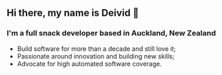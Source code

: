 ## Hi there, my name is Deivid 👋

### I'm a full snack developer based in Auckland, New Zealand

- Build software for more than a decade and still love it;
- Passionate around innovation and building new skills;
- Advocate for high automated software coverage.

<!--
**deividfortuna/deividfortuna** is a ✨ _special_ ✨ repository because its `README.md` (this file) appears on your GitHub profile.

Here are some ideas to get you started:

- 🔭 I’m currently working on ...
- 🌱 I’m currently learning ...
- 👯 I’m looking to collaborate on ...
- 🤔 I’m looking for help with ...
- 💬 Ask me about ...
- 📫 How to reach me: ...
- 😄 Pronouns: ...
- ⚡ Fun fact: ...
-->

